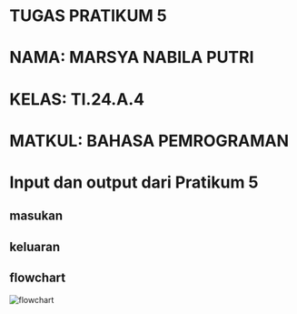 # TUGAS PRATIKUM 5
# NAMA: MARSYA NABILA PUTRI
# KELAS: TI.24.A.4
# MATKUL: BAHASA PEMROGRAMAN
# Input dan output dari Pratikum 5
## masukan
## keluaran 
## flowchart
![flowchart](https://github.com/user-attachments/assets/a5b2fd16-c6b0-4bf3-8299-8fb5edb0188a)



